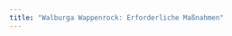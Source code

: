 ```yaml
---
title: "Walburga Wappenrock: Erforderliche Maßnahmen"
---
```


<PatternMeasurements pattern='walburga' />
